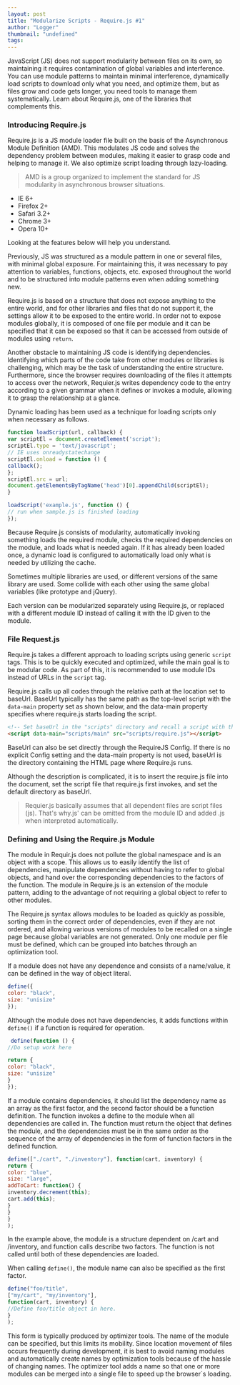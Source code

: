 ```yaml
---
layout: post
title: "Modularize Scripts - Require.js #1"
author: "Logger"
thumbnail: "undefined"
tags: 
---
```



JavaScript (JS) does not support modularity between files on its own, so maintaining it requires contamination of global variables and interference. You can use module patterns to maintain minimal interference, dynamically load scripts to download only what you need, and optimize them, but as files grow and code gets longer, you need tools to manage them systematically. Learn about Require.js, one of the libraries that complements this.

### Introducing Require.js

Require.js is a JS module loader file built on the basis of the Asynchronous Module Definition (AMD). This modulates JS code and solves the dependency problem between modules, making it easier to grasp code and helping to manage it. We also optimize script loading through lazy-loading.

> AMD is a group organized to implement the standard for JS modularity in asynchronous browser situations.

- IE 6+
- Firefox 2+
- Safari 3.2+
- Chrome 3+
- Opera 10+

Looking at the features below will help you understand.

Previously, JS was structured as a module pattern in one or several files, with minimal global exposure. For maintaining this, it was necessary to pay attention to variables, functions, objects, etc. exposed throughout the world and to be structured into module patterns even when adding something new.

Require.js is based on a structure that does not expose anything to the entire world, and for other libraries and files that do not support it, the settings allow it to be exposed to the entire world. In order not to expose modules globally, it is composed of one file per module and it can be specified that it can be exposed so that it can be accessed from outside of modules using `return`.

Another obstacle to maintaining JS code is identifying dependencies. Identifying which parts of the code take from other modules or libraries is challenging, which may be the task of understanding the entire structure. Furthermore, since the browser requires downloading of the files it attempts to access over the network, Requier.js writes dependency code to the entry according to a given grammar when it defines or invokes a module, allowing it to grasp the relationship at a glance.

Dynamic loading has been used as a technique for loading scripts only when necessary as follows.

```js
function loadScript(url, callback) {
var scriptEl = document.createElement('script');
scriptEl.type = 'text/javascript';
// IE uses onreadystatechange
scriptEl.onload = function () {
callback();
};
scriptEl.src = url;
document.getElementsByTagName('head')[0].appendChild(scriptEl);
}

loadScript('example.js', function () {
// run when sample.js is finished loading
});

```

Because Require.js consists of modularity, automatically invoking something loads the required module, checks the required dependencies on the module, and loads what is needed again. If it has already been loaded once, a dynamic load is configured to automatically load only what is needed by utilizing the cache.

Sometimes multiple libraries are used, or different versions of the same library are used. Some collide with each other using the same global variables (like prototype and jQuery).

Each version can be modularized separately using Require.js, or replaced with a different module ID instead of calling it with the ID given to the module.

### File Request.js

Require.js takes a different approach to loading scripts using generic `script` tags. This is to be quickly executed and optimized, while the main goal is to be modular code. As part of this, it is recommended to use module IDs instead of URLs in the `script` tag.

Require.js calls up all codes through the relative path at the location set to baseUrl. BaseUrl typically has the same path as the top-level script with the `data-main` property set as shown below, and the data-main property specifies where require.js starts loading the script.

```html
<!-- Set baseUrl in the "scripts" directory and recall a script with the module ID 'main' -->
<script data-main="scripts/main" src="scripts/require.js"></script>

```

BaseUrl can also be set directly through the RequireJS Config. If there is no explicit Config setting and the data-main property is not used, baseUrl is the directory containing the HTML page where Require.js runs.

Although the description is complicated, it is to insert the require.js file into the document, set the script file that require.js first invokes, and set the default directory as baseUrl.

> Requier.js basically assumes that all dependent files are script files (js). That's why.js' can be omitted from the module ID and added .js when interpreted automatically.

### Defining and Using the Require.js Module

The module in Requir.js does not pollute the global namespace and is an object with a scope. This allows us to easily identify the list of dependencies, manipulate dependencies without having to refer to global objects, and hand over the corresponding dependencies to the factors of the function. The module in Require.js is an extension of the module pattern, adding to the advantage of not requiring a global object to refer to other modules.

The Require.js syntax allows modules to be loaded as quickly as possible, sorting them in the correct order of dependencies, even if they are not ordered, and allowing various versions of modules to be recalled on a single page because global variables are not generated. Only one module per file must be defined, which can be grouped into batches through an optimization tool.

If a module does not have any dependence and consists of a name/value, it can be defined in the way of object literal.

```js
define({
color: "black",
size: "unisize"
});

```

Although the module does not have dependencies, it adds functions within `define()` if a function is required for operation.

```js
 define(function () {
//Do setup work here

return {
color: "black",
size: "unisize"
}
});

```

If a module contains dependencies, it should list the dependency name as an array as the first factor, and the second factor should be a function definition. The function invokes a define to the module when all dependencies are called in. The function must return the object that defines the module, and the dependencies must be in the same order as the sequence of the array of dependencies in the form of function factors in the defined function.

```js
define(["./cart", "./inventory"], function(cart, inventory) {
return {
color: "blue",
size: "large",
addToCart: function() {
inventory.decrement(this);
cart.add(this);
}
}
}
);

```

In the example above, the module is a structure dependent on /cart and /inventory, and function calls describe two factors. The function is not called until both of these dependencies are loaded.

When calling `define()`, the module name can also be specified as the first factor.

```js
define("foo/title",
["my/cart", "my/inventory"],
function(cart, inventory) {
//Define foo/title object in here.
}
);

```

This form is typically produced by optimizer tools. The name of the module can be specified, but this limits its mobility. Since location movement of files occurs frequently during development, it is best to avoid naming modules and automatically create names by optimization tools because of the hassle of changing names. The optimizer tool adds a name so that one or more modules can be merged into a single file to speed up the browser`s loading.